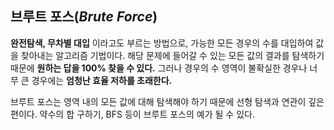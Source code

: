 ## 브루트 포스(*Brute Force*)

**완전탐색, 무차별 대입** 이라고도 부르는 방법으로, 가능한 모든 경우의 수를 대입하여 값을 찾아내는 알고리즘 기법이다. 해당 문제에 들어갈 수 있는 모든 값의 결과를 탐색하기 때문에 **원하는 답을 100% 찾을 수 있다.** 그러나 경우의 수 영역이 불확실한 경우나 너무 큰 경우에는 **엄청난 효율 저하를 초래한다.**

브루트 포스는 영역 내의 모든 값에 대해 탐색해야 하기 때문에 선형 탐색과 연관이 깊은 편이다. 약수의 합 구하기, BFS 등이 브루트 포스의 예가 될 수 있다.